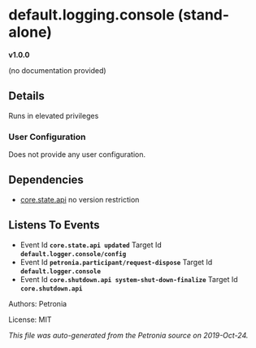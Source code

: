 # default.logging.console (stand-alone)
**v1.0.0**

(no documentation provided)

## Details

Runs in elevated privileges

### User Configuration

Does not provide any user configuration.





## Dependencies

* [core.state.api](core.state.api.md)
  no version restriction






## Listens To Events

* Event Id **`core.state.api updated`**
  Target Id **`default.logger.console/config`**
* Event Id **`petronia.participant/request-dispose`**
  Target Id **`default.logger.console`**
* Event Id **`core.shutdown.api system-shut-down-finalize`**
  Target Id **`core.shutdown.api`**



Authors: Petronia

License: MIT

*This file was auto-generated from the Petronia source on 2019-Oct-24.*
